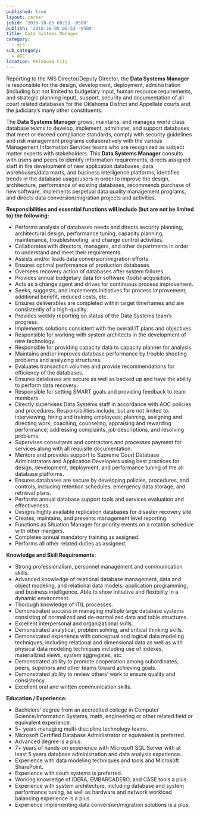 ```yaml
---
published: true
layout: career
jobid: '2018-10-05 08:53 -0500'
publish: '2018-10-05 08:53 -0500'
title: Data Systems Manager
category:
  - mis
sub_category:
  - AOC
location: Oklahoma City
---
```

Reporting to the MIS Director/Deputy Director, the **Data Systems Manager** is responsible for the design, development, deployment, administration (including but not limited to budgetary input, human resource requirements, and strategic planning input), support, security and documentation of all court related databases for the Oklahoma District and Appellate courts and the judiciary’s many other constituents.

The **Data Systems Manager** grows, maintains, and manages world class database teams to develop, implement, administer, and support databases that meet or exceed compliance standards, comply with security guidelines and risk management programs collaboratively with the various Management Information Services teams who are recognized as subject matter experts with stakeholders. This **Data Systems Manager** consults with users and peers to identify information requirements, directs assigned staff in the development of new application databases, data warehouses/data marts, and business intelligence platforms, identifies trends in the database usage/users in order to improve the design, architecture, performance of existing databases, recommends purchase of new software, implements  perpetual data quality management programs, and directs data conversion/migration projects and activities.

**Responsibilities and essential functions will include (but are not be limited to) the following:**
- Performs analysis of databases needs and directs security planning, architectural design, performance tuning, capacity planning, maintenance, troubleshooting, and change control activities.
- Collaborates with directors, managers, and other departments in order to understand and meet their requirements. 
- Assists and/or leads data conversion/migration efforts.
- Ensures optimal performance of production databases. 
- Oversees recovery action of databases after system failures. 
- Provides annual budgetary data for software (tools) acquisition.   
- Acts as a change agent and drives for continuous process improvement. 
- Seeks, suggests, and implements initiatives for process improvement, additional benefit, reduced costs, etc. 
- Ensures deliverables are completed within target timeframes and are consistently of a high-quality. 
- Provides weekly reporting on status of the Data Systems team’s progress.
- Implements solutions consistent with the overall IT plans and objectives. 
- Responsible for working with system architects in the development of new technology.
- Responsible for providing capacity data to capacity planner for analysis.
- Maintains and/or improves database performance by trouble shooting problems and analyzing structures.
- Evaluates transaction volumes and provide recommendations for efficiency of the databases.
- Ensures databases are secure as well as backed up and have the ability to perform data recovery.
- Responsible for setting SMART goals and providing feedback to team members.
- Directly supervises Data Systems staff in accordance with AOC policies and procedures.  Responsibilities include, but are not limited to:  interviewing, hiring and training employees; planning, assigning and directing work; coaching, counseling, appraising and rewarding performance; addressing complaints, job descriptions, and resolving problems.  
- Supervises consultants and contractors and processes payment for services along with all requisite documentation.
- Mentors and provides support to Supreme Court Database Administrators and Application Developers using best practices for design, development, deployment, and performance tuning of the all database platforms.
- Ensures databases are secure by developing policies, procedures, and controls, including retention schedules, emergency data storage, and retrieval plans.
- Performs annual database support tools and services evaluation and effectiveness.
- Designs highly available replication databases for disaster recovery site.
- Creates, maintains, and presents management level reporting.
- Functions as Situation Manager for priority events on a rotation schedule with other mangers.
- Completes annual mandatory training as assigned.
- Performs all other related duties as assigned. 

**Knowledge and Skill Requirements:**
- Strong professionalism, personnel management  and communication skills.
- Advanced knowledge of relational database management, data and object modeling, and relational data models, application programming, and business intelligence.  Able to show initiative and flexibility in a dynamic environment.
- Thorough knowledge of ITIL processes.
- Demonstrated success in managing multiple large database systems consisting of normalized and de-normalized data and table structures.
- Excellent interpersonal and organizational skills.
- Demonstrated analytical, problem solving, and critical thinking skills.
- Demonstrated experience with conceptual and logical data modeling techniques, including relational and dimensional data as well as with physical data modeling techniques including use of indexes, materialized views, system aggregates, etc.
- Demonstrated ability to promote cooperation among subordinates, peers, superiors and other teams toward achieving goals.
- Demonstrated ability to review others’ work to ensure quality and consistency.
- Excellent oral and written communication skills.

**Education / Experience:**
- Bachelors’ degree from an accredited college in Computer Science/Information Systems, math, engineering or other related field or equivalent experience.
- 5+ years managing multi-discipline technology teams.
- Microsoft Certified Database Administrator or equivalent is preferred.
- Advanced degree is a plus.
- 7+ years of hands-on experience with Microsoft SQL Server with at least 5 years database administration and data analysis experience.
- Experience with data modeling techniques and tools and Microsoft SharePoint.
- Experience with court systems is preferred.
- Working knowledge of IDERA, EMBARCADERO, and CASE tools a plus.
- Experience with system architecture, including database and system performance tuning, as well as hardware and network workload balancing experience is a plus.
- Experience implementing data conversion/migration solutions is a plus.
